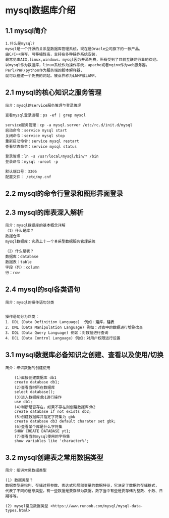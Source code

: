 # mysql数据库介绍

## 1.1 mysql简介
    1.什么是mysql?
    mysql是一个开源的关系型数据库管理系统，现在是Oracle公司旗下的一款产品，  
    由C/C++编写，可移植性高，支持在多种操作系统安装，  
    最常见由AIX,linux,windows。mysql因为开源免费，所有受到了目前互联网行业的欢迎。  
    以mysql作为数据库，linux系统作为操作系统，apache或者nginx作为web服务器，  
    Perl/PHP/python作为服务端的脚本解释器，  
    就可以搭建一个免费的网站。被业界称为LNMP或LAMP。
    
    
    
## 2.1 mysql的核心知识之服务管理
    简介：mysql的service服务管理与登录管理
    
    查看mysql登录进程：ps -ef | grep mysql
    
    service服务管理：cp -a mysql.server /etc/rc.d/init.d/mysql
    启动命令：service mysql start
    关闭命令：service mysql stop
    重新启动命令：service mysql restart
    查看状态命令：service mysql status
    
    登录管理：ln -s /usr/local/mysql/bin/* /bin
    登录命令：mysql -uroot -p
    
    默认端口号：3306
    配置文件： /etc/my.cnf
    
## 2.2 mysql的命令行登录和图形界面登录



## 2.3 mysql的库表深入解析
    简介：mysql数据库的基本概念详解
    （1）什么是库？
    数据仓库
    mysql数据库：实质上十一个关系型数据服务管理系统
    
    （2）什么是表？
    数据库：database
    数据表：table
    字段（列）：column
    行：row
    
    
## 2.4 mysql的sql各类语句
    简介：mysql的操作语句分类
    
    
    操作语句分为四类：
    1. DDL (Data Definition Language)  例如：建库，建表
    2. DML (Data Manipulation Language) 例如：对表中的数据进行增删改查
    3. DQL (Data Query Language) 例如：对数据进行查询
    4. DCL (Data Control Language) 例如：对用户权限进行设置
    
    
    
## 3.1 mysql数据库必备知识之创建、查看以及使用/切换
    简介：细讲数据的创建使用
    
        (1)直接创建数据库 db1
        create database db1;
        (2)查看当时所在数据库
        select database();
        (3)进入数据库db1进行操作
        use db1;
        (4)判断是否存在，如果不存在则创建数据库db2
        create database if not exists db2;
        (5)创建数据库并指定字符集为 gbk
        create database db3 default charater set gbk;
        (6)查看某个库是什么字符集
        SHOW CREATE DATABASE yt1;
        (7)查看当前mysql使用的字符集
        show variables like 'character%';
        
        
## 3.2 mysql创建表之常用数据类型
    简介：细讲常见数据类型
    
    (1) 数据类型？
    数据类型是指列、存储过程参数、表达式和局部变量的数据特征，它决定了数据的存储格式，  
    代表了不同的信息类型，有一些数据是要存储为数据，数字当中有些是要存储为整数、小数、日期等等。
    
    (2) mysql常见数据类型 <https://www.runoob.com/mysql/mysql-data-types.html>
 
        
    
